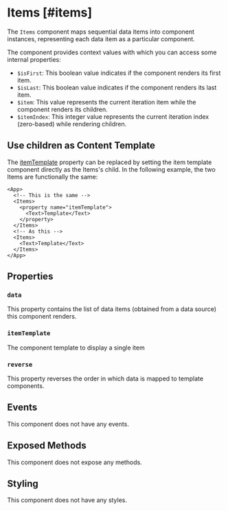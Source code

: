 # Items [#items]

The `Items` component maps sequential data items into component instances, representing each data item as a particular component.

The component provides context values with which you can access some internal properties:

- `$isFirst`: This boolean value indicates if the component renders its first item.
- `$isLast`: This boolean value indicates if the component renders its last item.
- `$item`: This value represents the current iteration item while the component renders its children.
- `$itemIndex`: This integer value represents the current iteration index (zero-based) while rendering children.

## Use children as Content Template

The [itemTemplate](#itemtemplate) property can be replaced by setting the item template component directly as the Items's child.
In the following example, the two Items are functionally the same:

```xmlui copy
<App>
  <!-- This is the same -->
  <Items>
    <property name="itemTemplate">
      <Text>Template</Text>
    </property>
  </Items>
  <!-- As this -->
  <Items>
    <Text>Template</Text>
  </Items>
</App>
```

## Properties

### `data`

This property contains the list of data items (obtained from a data source) this component renders.

### `itemTemplate`

The component template to display a single item

### `reverse`

This property reverses the order in which data is mapped to template components.

## Events

This component does not have any events.

## Exposed Methods

This component does not expose any methods.

## Styling

This component does not have any styles.
